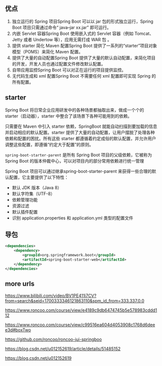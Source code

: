 ##  优点

1. 独立运行的 Spring 项目Spring Boot 可以以 jar 包的形式独立运行，Spring Boot 项目只需通过命令“ java–jar xx.jar” 即可运行。
2. 内嵌 Servlet 容器Spring Boot 使用嵌入式的 Servlet 容器（例如 Tomcat、Jetty 或者 Undertow 等），应用无需打成 WAR 包 。
3. 提供 starter 简化 Maven 配置Spring Boot 提供了一系列的“starter”项目对象模型（POMS）来简化 Maven 配置。
4. 提供了大量的自动配置Spring Boot 提供了大量的默认自动配置，来简化项目的开发，开发人员也通过配置文件修改默认配置。
5. 自带应用监控Spring Boot 可以对正在运行的项目提供监控。
6. 无代码生成和 xml 配置Spring Boot 不需要任何 xml 配置即可实现 Spring 的所有配置。

## starter
Spring Boot 将日常企业应用研发中的各种场景都抽取出来，做成一个个的 starter（启动器），starter 中整合了该场景下各种可能用到的依赖。

只需要在 Maven 中引入 starter 依赖，SpringBoot 就能自动扫描到要加载的信息并启动相应的默认配置。starter 提供了大量的自动配置，让用户摆脱了处理各种依赖和配置的困扰。所有这些 starter 都遵循着约定成俗的默认配置，并允许用户调整这些配置，即遵循“约定大于配置”的原则。

`spring-boot-starter-parent` 是所有 Spring Boot 项目的父级依赖，它被称为 Spring Boot 的版本仲裁中心，可以对项目内的部分常用依赖进行统一管理

Spring Boot 项目可以通过继承spring-boot-starter-parent 来获得一些合理的默认配置，它主要提供了以下特性：
- 默认 JDK 版本（Java 8）
- 默认字符集（UTF-8）
- 依赖管理功能
- 资源过滤
- 默认插件配置
- 识别 application.properties 和 application.yml 类型的配置文件

## 导包
```xml
<dependencies>
    <dependency>
        <groupId>org.springframework.boot</groupId>
        <artifactId>spring-boot-starter-web</artifactId>
    </dependency>
</dependencies>
```

## more urls
https://www.bilibili.com/video/BV1PE411i7CV?from=search&seid=1700333346121863110&spm_id_from=333.337.0.0

https://www.roncoo.com/course/view/e4189c9db6474745b5e578983cddd112

https://www.roncoo.com/course/view/c99516ea604d4053908c1768d6deee3d#boxTwo

https://github.com/roncoo/roncoo-jui-springboo

https://blog.csdn.net/u012152619/article/details/51485152

https://blog.csdn.net/u012152619

